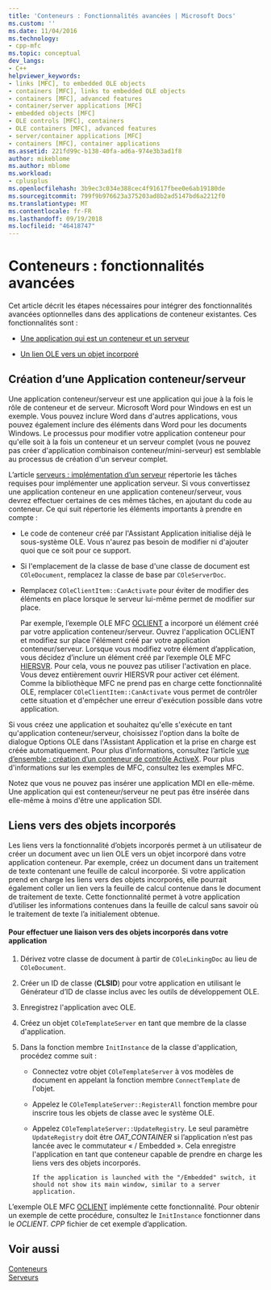```yaml
---
title: 'Conteneurs : Fonctionnalités avancées | Microsoft Docs'
ms.custom: ''
ms.date: 11/04/2016
ms.technology:
- cpp-mfc
ms.topic: conceptual
dev_langs:
- C++
helpviewer_keywords:
- links [MFC], to embedded OLE objects
- containers [MFC], links to embedded OLE objects
- containers [MFC], advanced features
- container/server applications [MFC]
- embedded objects [MFC]
- OLE controls [MFC], containers
- OLE containers [MFC], advanced features
- server/container applications [MFC]
- containers [MFC], container applications
ms.assetid: 221fd99c-b138-40fa-ad6a-974e3b3ad1f8
author: mikeblome
ms.author: mblome
ms.workload:
- cplusplus
ms.openlocfilehash: 3b9ec3c034e388cec4f91617fbee0e6ab19180de
ms.sourcegitcommit: 799f9b976623a375203ad8b2ad5147bd6a2212f0
ms.translationtype: MT
ms.contentlocale: fr-FR
ms.lasthandoff: 09/19/2018
ms.locfileid: "46418747"
---
```

# <a name="containers-advanced-features"></a>Conteneurs : fonctionnalités avancées

Cet article décrit les étapes nécessaires pour intégrer des fonctionnalités avancées optionnelles dans des applications de conteneur existantes. Ces fonctionnalités sont :

- [Une application qui est un conteneur et un serveur](#_core_creating_a_container_server_application)

- [Un lien OLE vers un objet incorporé](#_core_links_to_embedded_objects)

##  <a name="_core_creating_a_container_server_application"></a> Création d’une Application conteneur/serveur

Une application conteneur/serveur est une application qui joue à la fois le rôle de conteneur et de serveur. Microsoft Word pour Windows en est un exemple. Vous pouvez inclure Word dans d'autres applications, vous pouvez également inclure des éléments dans Word pour les documents Windows. Le processus pour modifier votre application conteneur pour qu'elle soit à la fois un conteneur et un serveur complet (vous ne pouvez pas créer d'application combinaison conteneur/mini-serveur) est semblable au processus de création d'un serveur complet.

L’article [serveurs : implémentation d’un serveur](../mfc/servers-implementing-a-server.md) répertorie les tâches requises pour implémenter une application serveur. Si vous convertissez une application conteneur en une application conteneur/serveur, vous devrez effectuer certaines de ces mêmes tâches, en ajoutant du code au conteneur. Ce qui suit répertorie les éléments importants à prendre en compte :

- Le code de conteneur créé par l'Assistant Application initialise déjà le sous-système OLE. Vous n'aurez pas besoin de modifier ni d'ajouter quoi que ce soit pour ce support.

- Si l'emplacement de la classe de base d'une classe de document est `COleDocument`, remplacez la classe de base par `COleServerDoc`.

- Remplacez `COleClientItem::CanActivate` pour éviter de modifier des éléments en place lorsque le serveur lui-même permet de modifier sur place.

     Par exemple, l’exemple OLE MFC [OCLIENT](../visual-cpp-samples.md) a incorporé un élément créé par votre application conteneur/serveur. Ouvrez l'application OCLIENT et modifiez sur place l'élément créé par votre application conteneur/serveur. Lorsque vous modifiez votre élément d’application, vous décidez d’inclure un élément créé par l’exemple OLE MFC [HIERSVR](../visual-cpp-samples.md). Pour cela, vous ne pouvez pas utiliser l'activation en place. Vous devez entièrement ouvrir HIERSVR pour activer cet élément. Comme la bibliothèque MFC ne prend pas en charge cette fonctionnalité OLE, remplacer `COleClientItem::CanActivate` vous permet de contrôler cette situation et d'empêcher une erreur d'exécution possible dans votre application.

Si vous créez une application et souhaitez qu'elle s'exécute en tant qu'application conteneur/serveur, choisissez l'option dans la boîte de dialogue Options OLE dans l'Assistant Application et la prise en charge est créée automatiquement. Pour plus d’informations, consultez l’article [vue d’ensemble : création d’un conteneur de contrôle ActiveX](../mfc/reference/creating-an-mfc-activex-control-container.md). Pour plus d'informations sur les exemples de MFC, consultez les exemples MFC.

Notez que vous ne pouvez pas insérer une application MDI en elle-même. Une application qui est conteneur/serveur ne peut pas être insérée dans elle-même à moins d'être une application SDI.

##  <a name="_core_links_to_embedded_objects"></a> Liens vers des objets incorporés

Les liens vers la fonctionnalité d’objets incorporés permet à un utilisateur de créer un document avec un lien OLE vers un objet incorporé dans votre application conteneur. Par exemple, créez un document dans un traitement de texte contenant une feuille de calcul incorporée. Si votre application prend en charge les liens vers des objets incorporés, elle pourrait également coller un lien vers la feuille de calcul contenue dans le document de traitement de texte. Cette fonctionnalité permet à votre application d’utiliser les informations contenues dans la feuille de calcul sans savoir où le traitement de texte l’a initialement obtenue.

#### <a name="to-link-to-embedded-objects-in-your-application"></a>Pour effectuer une liaison vers des objets incorporés dans votre application

1. Dérivez votre classe de document à partir de `COleLinkingDoc` au lieu de `COleDocument`.

1. Créer un ID de classe (**CLSID**) pour votre application en utilisant le Générateur d’ID de classe inclus avec les outils de développement OLE.

1. Enregistrez l'application avec OLE.

1. Créez un objet `COleTemplateServer` en tant que membre de la classe d'application.

1. Dans la fonction membre `InitInstance` de la classe d'application, procédez comme suit :

   - Connectez votre objet `COleTemplateServer` à vos modèles de document en appelant la fonction membre `ConnectTemplate` de l'objet.

   - Appelez le `COleTemplateServer::RegisterAll` fonction membre pour inscrire tous les objets de classe avec le système OLE.

   - Appelez `COleTemplateServer::UpdateRegistry`. Le seul paramètre `UpdateRegistry` doit être *OAT_CONTAINER* si l’application n’est pas lancée avec le commutateur « / Embedded ». Cela enregistre l'application en tant que conteneur capable de prendre en charge les liens vers des objets incorporés.

         If the application is launched with the "/Embedded" switch, it should not show its main window, similar to a server application.

L’exemple OLE MFC [OCLIENT](../visual-cpp-samples.md) implémente cette fonctionnalité. Pour obtenir un exemple de cette procédure, consultez le `InitInstance` fonctionner dans le *OCLIENT. CPP* fichier de cet exemple d’application.

## <a name="see-also"></a>Voir aussi

[Conteneurs](../mfc/containers.md)<br/>
[Serveurs](../mfc/servers.md)


